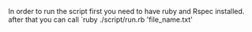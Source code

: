 In order to run the script first you need to have ruby and Rspec installed.
after that you can call `ruby ./script/run.rb 'file_name.txt'
